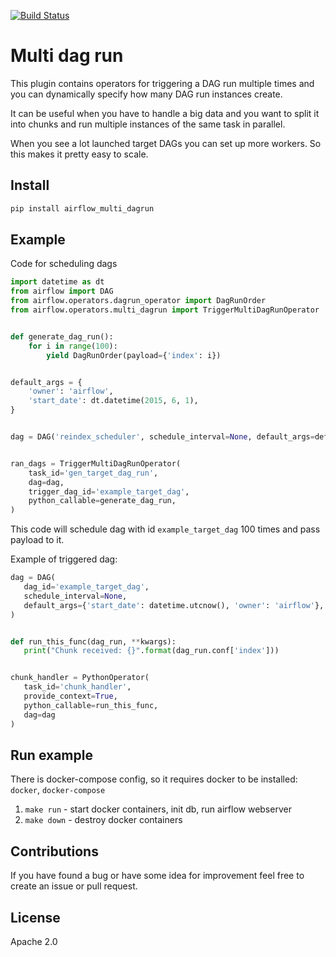 [![Build Status](https://travis-ci.com/mastak/airflow_multi_dagrun.svg?branch=master)](https://travis-ci.com/mastak/airflow_multi_dagrun)

# Multi dag run

This plugin contains operators for triggering a DAG run multiple times
and you can dynamically specify how many DAG run instances create.

It can be useful when you have to handle a big data and you want to split it
into chunks and run multiple instances of the same task in parallel.

When you see a lot launched target DAGs you can set up more workers.
So this makes it pretty easy to scale.

## Install

```bash
pip install airflow_multi_dagrun
```

## Example

Code for scheduling dags

```python
import datetime as dt
from airflow import DAG
from airflow.operators.dagrun_operator import DagRunOrder
from airflow.operators.multi_dagrun import TriggerMultiDagRunOperator


def generate_dag_run():
    for i in range(100):
        yield DagRunOrder(payload={'index': i})


default_args = {
    'owner': 'airflow',
    'start_date': dt.datetime(2015, 6, 1),
}


dag = DAG('reindex_scheduler', schedule_interval=None, default_args=default_args)


ran_dags = TriggerMultiDagRunOperator(
    task_id='gen_target_dag_run',
    dag=dag,
    trigger_dag_id='example_target_dag',
    python_callable=generate_dag_run,
)
```

This code will schedule dag with id `example_target_dag` 100 times and pass payload to it.


Example of triggered dag:

 ```python
dag = DAG(
    dag_id='example_target_dag',
    schedule_interval=None,
    default_args={'start_date': datetime.utcnow(), 'owner': 'airflow'},
)


def run_this_func(dag_run, **kwargs):
    print("Chunk received: {}".format(dag_run.conf['index']))


chunk_handler = PythonOperator(
    task_id='chunk_handler',
    provide_context=True,
    python_callable=run_this_func,
    dag=dag
)
```

## Run example
There is docker-compose config, so it requires docker to be installed: `docker`, `docker-compose`
1. `make run` - start docker containers, init db, run airflow webserver
2. `make down` - destroy docker containers

## Contributions
If you have found a bug or have some idea for improvement feel free to create an issue
or pull request.

## License
Apache 2.0
